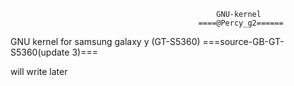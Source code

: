                                                   GNU-kernel
                                              ====@Percy_g2======

GNU kernel for samsung galaxy y (GT-S5360) ===source-GB-GT-S5360(update 3)===

will write later 
